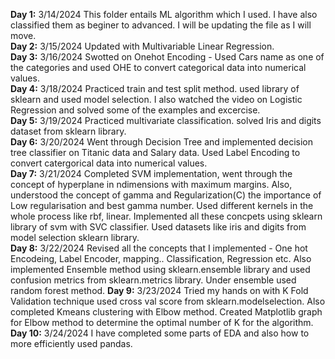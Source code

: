 **Day 1:** 3/14/2024 This folder entails ML algorithm which I used. I have also classified them as beginer to advanced. I will be updating the file as I will move.\
**Day 2:** 3/15/2024 Updated with Multivariable Linear Regression.\
**Day 3:** 3/16/2024 Swotted on Onehot Encoding - Used Cars name as one of the categories and used OHE to convert categorical data into numerical values.\
**Day 4:** 3/18/2024 Practiced train and test split method. used library of sklearn and used model selection. I also watched the video on Logistic Regression and solved some of the examples and excercise.\
**Day 5:** 3/19/2024 Practiced multivariate classification. solved Iris and digits dataset from sklearn library.\
**Day 6:** 3/20/2024 Went through Decision Tree and implemented decision tree classifier on Titanic data and Salary data. Used Label Encoding to convert catergorical data into numerical values.\
**Day 7:** 3/21/2024 Completed SVM implementation, went through the concept of hyperplane in ndimensions with maximum margins. Also, understood the concept of gamma and Regularization(C) the importance of Low regularisation and best gamma number. Used different kernels in the whole process like rbf, linear. Implemented all these concpets using sklearn library of svm with SVC classifier. Used datasets like iris and digits from model selection sklearn library.\
**Day 8:** 3/22/2024 Revised all the concepts that I implemented - One hot Encodeing, Label Encoder, mapping.. Classification, Regression etc. Also implemented Ensemble method using sklearn.ensemble library and used confusion metrics from sklearn.metrics library. Under ensemble used random forest method.
**Day 9:** 3/23/2024 Tried my hands on with K Fold Validation technique used cross val score from sklearn.modelselection. Also completed Kmeans clustering with Elbow method. Created Matplotlib graph for Elbow method to determine the optimal number of K for the algorithm.
**Day 10:** 3/24/2024 I have completed some parts of EDA and also how to more efficiently used pandas.
